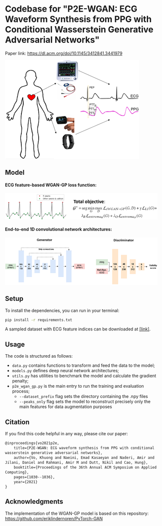 # Codebase for "P2E-WGAN: ECG Waveform Synthesis from PPG with Conditional Wasserstein Generative Adversarial Networks"

Paper link: https://dl.acm.org/doi/10.1145/3412841.3441979

![](images/intro.png)

## Model

#### ECG feature-based WGAN-GP loss function:

![](images/objective.png)

#### End-to-end 1D convolutional network architectures:

![](images/models.png)

## Setup

To install the dependencies, you can run in your terminal:
```sh
pip install -r requirements.txt
```

A sampled dataset with ECG feature indices can be downloaded at [\[link\]](https://drive.google.com/file/d/1lLTerHpAx0w3Xg2QxZCuI6wAxpuC0TCH/view?usp=sharing).

## Usage

The code is structured as follows:
- `data.py` contains functions to transform and feed the data to the model;
- `models.py` defines deep neural network architectures; 
- `utils.py` has utilities to benchmark the model and calculate the gradient penalty;
- `p2e_wgan_gp.py` is the main entry to run the training and evaluation process;
    - `--dataset_prefix` flag sets the directory containing the .npy files 
    - `--peaks_only` flag sets the model to reconstruct precisely only the main features for data augmentation purposes

## Citation

If you find this code helpful in any way, please cite our paper:

    @inproceedings{vo2021p2e,
        title={P2E-WGAN: ECG waveform synthesis from PPG with conditional wasserstein generative adversarial networks},
        author={Vo, Khuong and Naeini, Emad Kasaeyan and Naderi, Amir and Jilani, Daniel and Rahmani, Amir M and Dutt, Nikil and Cao, Hung},
        booktitle={Proceedings of the 36th Annual ACM Symposium on Applied Computing},
        pages={1030--1036},
        year={2021}
    }

## Acknowledgments

The implementation of the WGAN-GP model is based on this repository: https://github.com/eriklindernoren/PyTorch-GAN
